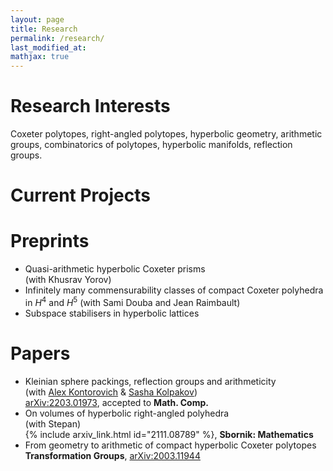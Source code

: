 ```yaml
---
layout: page
title: Research
permalink: /research/
last_modified_at: 
mathjax: true
---
```



# Research Interests
Coxeter polytopes, right-angled polytopes, hyperbolic geometry, arithmetic groups, combinatorics of polytopes, hyperbolic manifolds, reflection groups.

# Current Projects


# Preprints

- Quasi-arithmetic hyperbolic Coxeter prisms\
  (with Khusrav Yorov)
- Infinitely many commensurability classes of compact Coxeter polyhedra in $H^4$ and $H^5$ 
  (with Sami Douba and Jean Raimbault)
- Subspace stabilisers in hyperbolic lattices  

# Papers

- Kleinian sphere packings, reflection groups and arithmeticity\
  (with [Alex Kontorovich](https://sites.math.rutgers.edu/~alexk/) & [Sasha Kolpakov](https://sashakolpakov.wordpress.com/))\
  [arXiv:2203.01973](https://arxiv.org/abs/2203.01973), accepted to **Math. Comp.**
- On volumes of hyperbolic right-angled polyhedra\
  (with Stepan)\
  {% include arxiv_link.html id="2111.08789" %}, **Sbornik: Mathematics**
- From geometry to arithmetic of compact hyperbolic Coxeter polytopes\
  **Transformation Groups**, [arXiv:2003.11944](https://arxiv.org/abs/2003.11944)

